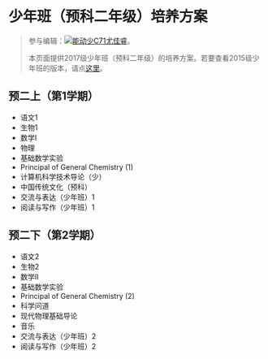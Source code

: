 # 少年班（预科二年级）培养方案
> 参与编辑：[![能动少C71尤佳睿](person)](@xjtu-blacksmith)。
> 
> 本页面提供2017级少年班（预科二年级）的培养方案。若要查看2015级少年班的版本，请点[这里](/program/shaonianban-2015)。

## 预二上（第1学期）
- 语文1
- 生物1
- 数学I
- 物理
- 基础数学实验
- Principal of General Chemistry (1)
- 计算机科学技术导论（少）
- 中国传统文化（预科）
- 交流与表达（少年班）1
- 阅读与写作（少年班）1

## 预二下（第2学期）
- 语文2
- 生物2
- 数学II
- 基础数学实验
- Principal of General Chemistry (2)
- 科学问道
- 现代物理基础导论
- 音乐
- 交流与表达（少年班）2
- 阅读与写作（少年班）2
